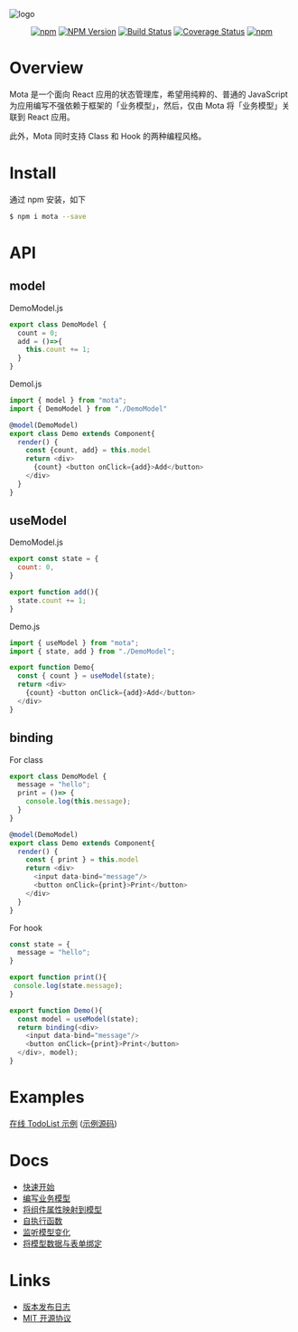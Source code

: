 ![logo](https://raw.githubusercontent.com/Houfeng/mota/master/docs/logo.jpg)

<div align="center">

[![npm](https://img.shields.io/npm/l/mota.svg)](LICENSE.md)
[![NPM Version](https://img.shields.io/npm/v/mota.svg)](https://www.npmjs.com/package/mota)
[![Build Status](https://www.travis-ci.org/Houfeng/mota.svg?branch=master)](https://www.travis-ci.org/Houfeng/mota)
[![Coverage Status](https://coveralls.io/repos/github/Houfeng/mota/badge.svg?branch=master)](https://coveralls.io/github/Houfeng/mota?branch=master)
[![npm](https://img.shields.io/npm/dt/mota.svg)](https://www.npmjs.com/package/mota)

</div>

# Overview

Mota 是一个面向 React 应用的状态管理库，希望用纯粹的、普通的 JavaScript 为应用编写不强依赖于框架的「业务模型」，然后，仅由 Mota 将「业务模型」关联到 React 应用。

此外，Mota 同时支持 Class 和 Hook 的两种编程风格。

# Install

通过 npm 安装，如下
```sh
$ npm i mota --save
```

# API

## model

DemoModel.js
```js
export class DemoModel {
  count = 0;
  add = ()=>{
    this.count += 1;
  }
}
```

Demol.js
```js
import { model } from "mota";
import { DemoModel } from "./DemoModel"

@model(DemoModel)
export class Demo extends Component{
  render() {
    const {count, add} = this.model
    return <div>
      {count} <button onClick={add}>Add</button>
    </div>
  }
}
```

## useModel

DemoModel.js
```js
export const state = {
  count: 0,
}

export function add(){
  state.count += 1;
}
```

Demo.js
```js
import { useModel } from "mota";
import { state, add } from "./DemoModel";

export function Demo{
  const { count } = useModel(state);
  return <div>
    {count} <button onClick={add}>Add</button>
  </div>
}
```

## binding

For class
```js
export class DemoModel {
  message = "hello";
  print = ()=> {
    console.log(this.message);
  }
}

@model(DemoModel)
export class Demo extends Component{
  render() {
    const { print } = this.model
    return <div>
      <input data-bind="message"/>
      <button onClick={print}>Print</button>
    </div>
  }
}
```

For hook
```js
const state = {
  message = "hello";
}

export function print(){
 console.log(state.message);
}

export function Demo(){
  const model = useModel(state);
  return binding(<div>
    <input data-bind="message"/>
    <button onClick={print}>Print</button>
  </div>, model);
}
```

# Examples

[在线 TodoList 示例](http://houfeng.net/dn-template-mota/example/)
([示例源码](https://github.com/Houfeng/dn-template-mota))

# Docs
- [快速开始](http://houfeng.net/mota/#!/zh/guide/quick)
- [编写业务模型](http://houfeng.net/mota/#!/zh/guide/model)
- [将组件属性映射到模型](http://houfeng.net/mota/#!/zh/guide/mapping)
- [自执行函数](http://houfeng.net/mota/#!/zh/guide/autorun)
- [监听模型变化](http://houfeng.net/mota/#!/zh/guide/watch)
- [将模型数据与表单绑定](http://houfeng.net/mota/#!/zh/guide/binding)

# Links
- [版本发布日志](https://github.com/Houfeng/mota/releases)
- [MIT 开源协议](https://tldrlegal.com/license/mit-license)